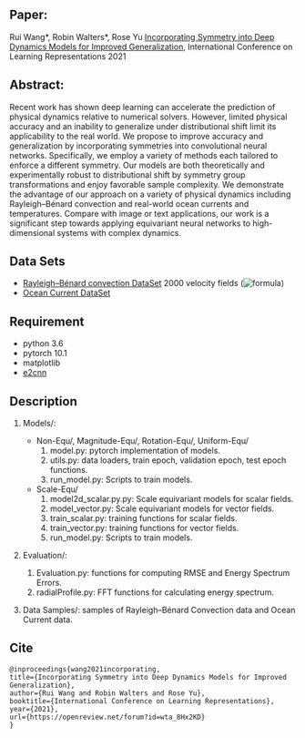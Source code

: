 ## Paper: 
Rui Wang*, Robin Walters*, Rose Yu [Incorporating Symmetry into Deep Dynamics Models for Improved Generalization](https://arxiv.org/abs/2002.03061), International Conference on Learning Representations 2021

## Abstract:
Recent work has shown deep learning can accelerate the prediction of physical dynamics relative to numerical solvers. However, limited physical accuracy and an inability to generalize under distributional shift limit its applicability to the real world. We propose to improve accuracy and generalization by incorporating symmetries into convolutional neural networks. Specifically, we employ a variety of methods each tailored to enforce a different symmetry. Our models are both theoretically and experimentally robust to distributional shift by symmetry group transformations and enjoy favorable sample complexity. We demonstrate the advantage of our approach on a variety of physical dynamics including Rayleigh–Bénard convection and real-world ocean currents and temperatures. Compare with image or text applications, our work is a significant step towards applying equivariant neural networks to high-dimensional systems with complex dynamics.

## Data Sets
* [Rayleigh–Bénard convection DataSet](https://drive.google.com/drive/folders/1VOtLjfAkCWJePiacoDxC-nrgCREKvrpE?usp=sharing.) 2000 velocity fields (![formula](https://render.githubusercontent.com/render/math?math=2000\times2\times256\times1792))
* [Ocean Current DataSet](https://resources.marine.copernicus.eu/?option=com_csw&view=details&product_id=GLOBAL_ANALYSIS_FORECAST_PHY_001_024)

## Requirement 
* python 3.6
* pytorch 10.1
* matplotlib
* [e2cnn](https://github.com/QUVA-Lab/e2cnn)

## Description
1. Models/: 
   * Non-Equ/, Magnitude-Equ/, Rotation-Equ/, Uniform-Equ/
     1. model.py: pytorch implementation of models.
     2. utils.py: data loaders, train epoch, validation epoch, test epoch functions.
     3. run_model.py: Scripts to train models.
   * Scale-Equ/
     1. model2d_scalar.py.py: Scale equivariant models for scalar fields.
     2. model_vector.py: Scale equivariant models for vector fields.
     3. train_scalar.py: training functions for scalar fields.
     4. train_vector.py: training functions for vector fields.
     5. run_model.py: Scripts to train models.
     
2. Evaluation/:
   1. Evaluation.py: functions for computing RMSE and Energy Spectrum Errors.
   2. radialProfile.py: FFT functions for calculating energy spectrum.

3. Data Samples/: samples of Rayleigh–Bénard Convection data and Ocean Current data.


## Cite
```
@inproceedings{wang2021incorporating,
title={Incorporating Symmetry into Deep Dynamics Models for Improved Generalization},
author={Rui Wang and Robin Walters and Rose Yu},
booktitle={International Conference on Learning Representations},
year={2021},
url={https://openreview.net/forum?id=wta_8Hx2KD}
}
```
